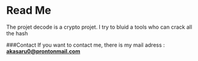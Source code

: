 # Read Me
The projet decode is a crypto projet.
I try to bluid a tools who can crack all the hash

###Contact
If you want to contact me, there is my mail adress :
**akasaru0@prontonmail.com**

